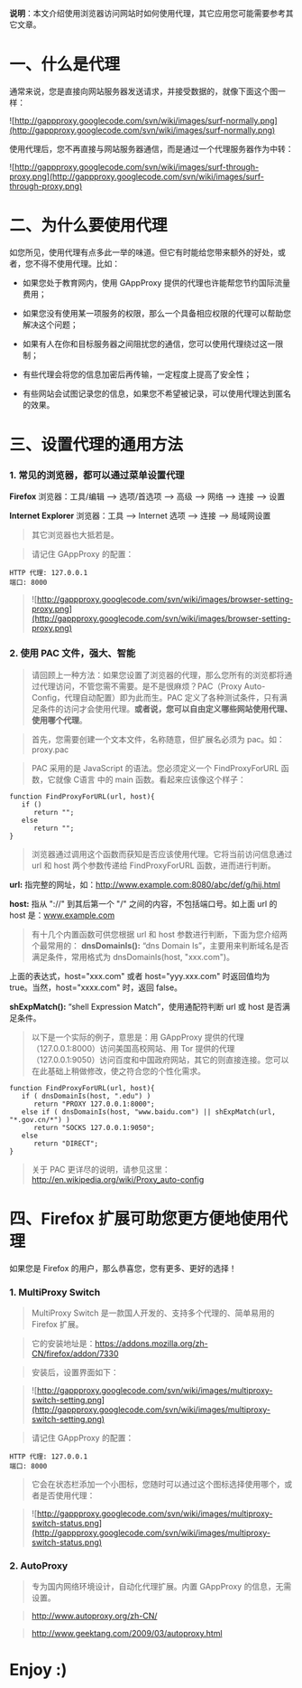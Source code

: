 **说明**：本文介绍使用浏览器访问网站时如何使用代理，其它应用您可能需要参考其它文章。

# 一、什么是代理 #

通常来说，您是直接向网站服务器发送请求，并接受数据的，就像下面这个图一样：

![http://gappproxy.googlecode.com/svn/wiki/images/surf-normally.png](http://gappproxy.googlecode.com/svn/wiki/images/surf-normally.png)

使用代理后，您不再直接与网站服务器通信，而是通过一个代理服务器作为中转：

![http://gappproxy.googlecode.com/svn/wiki/images/surf-through-proxy.png](http://gappproxy.googlecode.com/svn/wiki/images/surf-through-proxy.png)


# 二、为什么要使用代理 #

如您所见，使用代理有点多此一举的味道。但它有时能给您带来额外的好处，或者，您不得不使用代理。比如：

  * 如果您处于教育网内，使用 GAppProxy 提供的代理也许能帮您节约国际流量费用；

  * 如果您没有使用某一项服务的权限，那么一个具备相应权限的代理可以帮助您解决这个问题；

  * 如果有人在你和目标服务器之间阻扰您的通信，您可以使用代理绕过这一限制；

  * 有些代理会将您的信息加密后再传输，一定程度上提高了安全性；

  * 有些网站会试图记录您的信息，如果您不希望被记录，可以使用代理达到匿名的效果。

# 三、设置代理的通用方法 #

### 1. 常见的浏览器，都可以通过菜单设置代理 ###

**Firefox** 浏览器：工具/编辑 --> 选项/首选项 --> 高级 --> 网络 --> 连接 --> 设置

**Internet Explorer** 浏览器：工具 --> Internet 选项 --> 连接 --> 局域网设置

> 其它浏览器也大抵若是。

> 请记住 GAppProxy 的配置：
```
HTTP 代理: 127.0.0.1
端口: 8000 
```

> ![http://gappproxy.googlecode.com/svn/wiki/images/browser-setting-proxy.png](http://gappproxy.googlecode.com/svn/wiki/images/browser-setting-proxy.png)

### 2. 使用 PAC 文件，强大、智能 ###

> 请回顾上一种方法：如果您设置了浏览器的代理，那么您所有的浏览都将通过代理访问，不管您需不需要。是不是很麻烦？PAC（Proxy Auto-Config，代理自动配置）即为此而生。PAC 定义了各种测试条件，只有满足条件的访问才会使用代理。**或者说，您可以自由定义哪些网站使用代理、使用哪个代理**。

> 首先，您需要创建一个文本文件，名称随意，但扩展名必须为 pac。如：proxy.pac

> PAC 采用的是 JavaScript 的语法。您必须定义一个 FindProxyForURL 函数，它就像 C语言 中的 main 函数。看起来应该像这个样子：
```
function FindProxyForURL(url, host){
   if ()
      return "";
   else
      return "";
}
```

> 浏览器通过调用这个函数而获知是否应该使用代理。它将当前访问信息通过 url 和 host 两个参数传递给 FindProxyForURL 函数，进而进行判断。

**url:** 指完整的网址，如：http://www.example.com:8080/abc/def/g/hij.html

**host:** 指从 "://" 到其后第一个 "/" 之间的内容，不包括端口号。如上面 url 的 host 是：www.example.com

> 有十几个内置函数可供您根据 url 和 host 参数进行判断，下面为您介绍两个最常用的：
**dnsDomainIs():** “dns Domain Is”，主要用来判断域名是否满足条件，常用格式为 dnsDomainIs(host, "xxx.com")。

上面的表达式，host="xxx.com" 或者 host="yyy.xxx.com" 时返回值均为 true。当然，host="xxxx.com" 时，返回 false。

**shExpMatch():** “shell Expression Match”，使用通配符判断 url 或 host 是否满足条件。

> 以下是一个实际的例子，意思是：用 GAppProxy 提供的代理（127.0.0.1:8000）访问美国高校网站、用 Tor 提供的代理（127.0.0.1:9050）访问百度和中国政府网站，其它的则直接连接。您可以在此基础上稍做修改，使之符合您的个性化需求。
```
function FindProxyForURL(url, host){
   if ( dnsDomainIs(host, ".edu") )
      return "PROXY 127.0.0.1:8000";
   else if ( dnsDomainIs(host, "www.baidu.com") || shExpMatch(url, "*.gov.cn/*") )
      return "SOCKS 127.0.0.1:9050";
   else
      return "DIRECT";
}
```

> 关于 PAC 更详尽的说明，请参见这里：http://en.wikipedia.org/wiki/Proxy_auto-config

# 四、Firefox 扩展可助您更方便地使用代理 #

如果您是 Firefox 的用户，那么恭喜您，您有更多、更好的选择！

### 1. MultiProxy Switch ###

> MultiProxy Switch 是一款国人开发的、支持多个代理的、简单易用的 Firefox 扩展。

> 它的安装地址是：https://addons.mozilla.org/zh-CN/firefox/addon/7330

> 安装后，设置界面如下：

> ![http://gappproxy.googlecode.com/svn/wiki/images/multiproxy-switch-setting.png](http://gappproxy.googlecode.com/svn/wiki/images/multiproxy-switch-setting.png)

> 请记住 GAppProxy 的配置：
```
HTTP 代理: 127.0.0.1
端口: 8000 
```

> 它会在状态栏添加一个小图标，您随时可以通过这个图标选择使用哪个，或者是否使用代理：

> ![http://gappproxy.googlecode.com/svn/wiki/images/multiproxy-switch-status.png](http://gappproxy.googlecode.com/svn/wiki/images/multiproxy-switch-status.png)


### 2. AutoProxy ###

> 专为国内网络环境设计，自动化代理扩展。内置 GAppProxy 的信息，无需设置。

> http://www.autoproxy.org/zh-CN/


> http://www.geektang.com/2009/03/autoproxy.html


# Enjoy :) #
